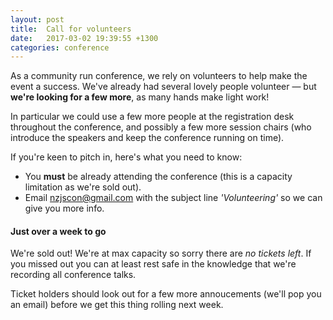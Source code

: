 ```yaml
---
layout: post
title:  Call for volunteers
date:   2017-03-02 19:39:55 +1300
categories: conference
---
```


As a community run conference, we rely on volunteers to help make the event a success. We've already had several lovely people volunteer — but __we're looking for a few more__, as many hands make light work!

In particular we could use a few more people at the registration desk throughout the conference, and possibly a few more session chairs (who introduce the speakers and keep the conference running on time).

If you're keen to pitch in, here's what you need to know:

* You __must__ be already attending the conference (this is a capacity limitation as we're sold out).
* Email [nzjscon@gmail.com](mailto:nzjscon@gmail.com?subject=Volunteering) with the subject line _'Volunteering'_ so we can give you more info.

#### Just over a week to go

We're sold out! We're at max capacity so sorry there are _no tickets left_. If you
missed out you can at least rest safe in the knowledge that we're recording all
conference talks.

Ticket holders should look out for a few more annoucements (we'll pop you an
email) before we get this thing rolling next week.
